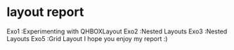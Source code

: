# layout report 
Exo1 :Experimenting with QHBOXLayout
Exo2 :Nested Layouts
Exo3 :Nested Layouts
Exo5 :Grid Layout
I hope you enjoy my report :)
